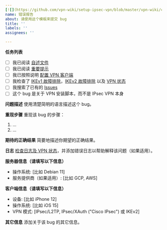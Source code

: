 ```yaml
---
[![](https://github.com/vpn-wiki/setup-ipsec-vpn/blob/master/vpn-wiki/clever-vpn.png)](https://www.clever-vpn.net)
name: 错误报告
about: 请使用这个模板来提交 bug
title: ''
labels: ''
assignees: ''

---
```


**任务列表**

- [ ] 我已阅读 [自述文件](https://github.com/vpn-wiki/setup-ipsec-vpn/blob/master/README-zh.md)
- [ ] 我已阅读 [重要提示](https://github.com/vpn-wiki/setup-ipsec-vpn/blob/master/README-zh.md#重要提示)
- [ ] 我已按照说明 [配置 VPN 客户端](https://github.com/vpn-wiki/setup-ipsec-vpn/blob/master/README-zh.md#下一步)
- [ ] 我检查了 [IKEv1 故障排除](https://github.com/vpn-wiki/setup-ipsec-vpn/blob/master/docs/clients-zh.md#ikev1-故障排除)，[IKEv2 故障排除](https://github.com/vpn-wiki/setup-ipsec-vpn/blob/master/docs/ikev2-howto-zh.md#ikev2-故障排除) 以及 [VPN 状态](https://github.com/vpn-wiki/setup-ipsec-vpn/blob/master/docs/clients-zh.md#检查日志及-vpn-状态)
- [ ] 我搜索了已有的 [Issues](https://github.com/vpn-wiki/setup-ipsec-vpn/issues?q=is%3Aissue)
- [ ] 这个 bug 是关于 VPN 安装脚本，而不是 IPsec VPN 本身

<!---
如果你发现了 IPsec VPN 的一个可重复的程序漏洞，请在 https://github.com/libreswan/libreswan 提交一个错误报告。VPN 的相关问题可在 [Libreswan](https://lists.libreswan.org) 或 [strongSwan](https://lists.strongswan.org) 用户邮件列表提问，或者搜索比如 [Stack Overflow](https://stackoverflow.com/questions/tagged/vpn) 等网站。
--->

**问题描述**
使用清楚简明的语言描述这个 bug。

**重现步骤**
重现该 bug 的步骤：

1. ...
2. ...

**期待的正确结果**
简要地描述你期望的正确结果。

**日志**
[检查日志及 VPN 状态](https://github.com/vpn-wiki/setup-ipsec-vpn/blob/master/docs/clients-zh.md#检查日志及-vpn-状态)，并添加错误日志以帮助解释该问题（如果适用）。

**服务器信息（请填写以下信息）**
- 操作系统: [比如 Debian 11]
- 服务提供商（如果适用）: [比如 GCP, AWS]

**客户端信息（请填写以下信息）**
- 设备: [比如 iPhone 12]
- 操作系统: [比如 iOS 15]
- VPN 模式: [IPsec/L2TP, IPsec/XAuth ("Cisco IPsec") 或 IKEv2]

**其它信息**
添加关于该 bug 的其它信息。
